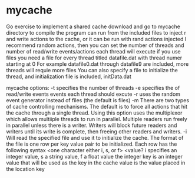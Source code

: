 # mycache
Go exercise to implement a shared cache
download and go to mycache directory to compile
the program can run from the included files to inject r and write actions to the cache, or it can be run with rand actions injected
I recommend random actions, then you can set the number of threads and number of read/write events/actions each thread will execute
if you use files you need a file for every thread titled datafile<thread number>.dat with thread numer starting at 0
For example datafile0.dat through datafile9 are included, more threads will requie more files
You can also specify a file to initialize the thread, and initialization file is included, initData.dat

mycache options:
  -t <number of threads as an integer>
    specifies the number of threads
  -e <number events as an integer>
    specifies the of read/write events events each thread should excute
  -r
    uses the random event generator instead of files (the default is files)
  -m
    There are two types of cache controlling mechanisms.  The default is to force all actions that hit the cache through a single thread.
    Using this option uses the multiplexor which allows multiiple threads to run in parallel.  Multiple readers run freely in parallel
    unless there is a writer.  Writers will block future readers and writers until its write is complete, then freeing other readers
    and writers.
  -i <initialization filename>
    Will read the specified file and use it to initialize the cache.  The format of the file is one row per key value pair to be 
    initialized.  Each row has the following syntax
      <one character either i, s, or f> <integer key> <value?
      i specifies an integer value, s a string value, f a float value
      the integer key is an integer value that will be used as the key in the cache
      value is the value placed in the location key

